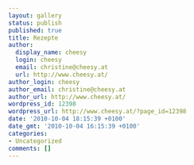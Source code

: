 ```yaml
---
layout: gallery
status: publish
published: true
title: Rezepte
author:
  display_name: cheesy
  login: cheesy
  email: christine@cheesy.at
  url: http://www.cheesy.at/
author_login: cheesy
author_email: christine@cheesy.at
author_url: http://www.cheesy.at/
wordpress_id: 12398
wordpress_url: http://www.cheesy.at/?page_id=12398
date: '2010-10-04 18:15:39 +0100'
date_gmt: '2010-10-04 16:15:39 +0100'
categories:
- Uncategorized
comments: []
---
```

